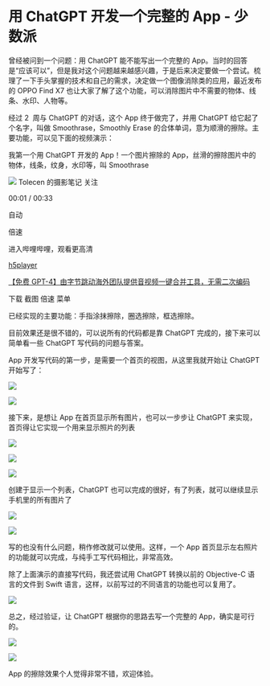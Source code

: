 

# 用 ChatGPT 开发一个完整的 App - 少数派

曾经被问到一个问题：用 ChatGPT 能不能写出一个完整的 App。当时的回答是“应该可以”，但是我对这个问题越来越感兴趣，于是后来决定要做一个尝试。梳理了一下手头掌握的技术和自己的需求，决定做一个图像消除类的应用，最近发布的 OPPO Find X7 也让大家了解了这个功能，可以消除图片中不需要的物体、线条、水印、人物等。

经过 2  周与 ChatGPT 的对话，这个 App 终于做完了，并用 ChatGPT 给它起了个名字，叫做 Smoothrase，Smoothly Erase 的合体单词，意为顺滑的擦除。主要功能，可以见下面的视频演示：

我第一个用 ChatGPT 开发的 App！一个图片擦除的 App，丝滑的擦除图片中的物体，线条，纹身，水印等，叫 Smoothrase

![](assets/1709281495-bfa23e5b5c0333d1a42160fc6670a1d1.webp) Tolecen 的摄影笔记 关注

00:01 / 00:33

自动

倍速

进入哔哩哔哩，观看更高清

[h5player](https://greasyfork.org/scripts/381682)

[【免费 GPT-4】由字节跳动海外团队提供](https://u.anzz.top/h5precommend)[音视频一键合并工具，无需二次编码](https://github.com/xxxily/ffmpeg-script "将h5player下载到的音视频文件自动合并成一个文件，不经过二次编码，可快速合并")

下载 截图 倍速 菜单

已经实现的主要功能：手指涂抹擦除，圈选擦除，框选擦除。

目前效果还是很不错的，可以说所有的代码都是靠 ChatGPT 完成的，接下来可以简单看一些 ChatGPT 写代码的问题与答案。

App 开发写代码的第一步，是需要一个首页的视图，从这里我就开始让 ChatGPT 开始写了：

![](assets/1709281495-4423b84436ff3be4ce5d6cab299d36af.jpg)

![](assets/1709281495-7fdce7bec5008e2feaa603bc434d2827.jpg)

接下来，是想让 App 在首页显示所有图片，也可以一步步让 ChatGPT 来实现，首页得让它实现一个用来显示照片的列表

![](assets/1709281495-7c90f682abd383dcad2f075dcac66f76.jpg)

![](assets/1709281495-8d059d132b2da64862deb40a16002d18.jpg)

![](assets/1709281495-b58f639a2cbad7111a0cfb6051121bcb.jpg)

创建于显示一个列表，ChatGPT 也可以完成的很好，有了列表，就可以继续显示手机里的所有图片了

![](assets/1709281495-03931fb2ecd8260a029e24cc47c6eb33.jpg)

![](assets/1709281495-e6ec990cb6f4db408782f096066019a9.jpg)

写的也没有什么问题，稍作修改就可以使用。这样，一个 App 首页显示左右照片的功能就可以完成，与纯手工写代码相比，非常高效。

除了上面演示的直接写代码，我还尝试用 ChatGPT 转换以前的 Objective-C 语言的文件到 Swift 语言，这样，以前写过的不同语言的功能也可以复用了。

![](assets/1709281495-a5ab1ee3eb7886030a130e29b3e56047.jpg)

总之，经过验证，让 ChatGPT 根据你的思路去写一个完整的 App，确实是可行的。

![](assets/1709281495-f305b9e7ceb5a2087450c8716f1f5582.png)

![](assets/1709281495-3ab04b9ea7bff0aabee1f529171bec7f.png)

App 的擦除效果个人觉得非常不错，欢迎体验。
